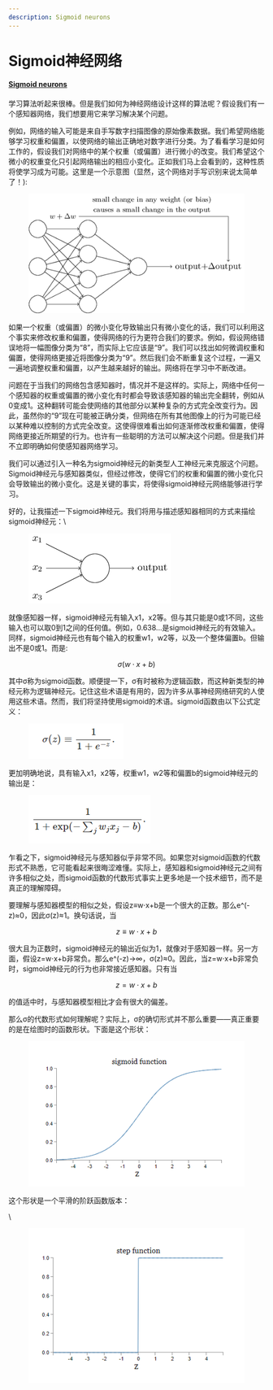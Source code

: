 ```yaml
---
description: Sigmoid neurons
---
```


# Sigmoid神经网络

####

#### [Sigmoid neurons](http://neuralnetworksanddeeplearning.com/chap1.html#sigmoid\_neurons)

学习算法听起来很棒。但是我们如何为神经网络设计这样的算法呢？假设我们有一个感知器网络，我们想要用它来学习解决某个问题。

例如，网络的输入可能是来自手写数字扫描图像的原始像素数据。我们希望网络能够学习权重和偏置，以使网络的输出正确地对数字进行分类。为了看看学习是如何工作的，假设我们对网络中的某个权重（或偏置）进行微小的改变。我们希望这个微小的权重变化只引起网络输出的相应小变化。正如我们马上会看到的，这种性质将使学习成为可能。这里是一个示意图（显然，这个网络对手写识别来说太简单了！):

<figure><img src="../../.gitbook/assets/image (2).png" alt=""><figcaption></figcaption></figure>

如果一个权重（或偏置）的微小变化导致输出只有微小变化的话，我们可以利用这个事实来修改权重和偏置，使得网络的行为更符合我们的要求。例如，假设网络错误地将一幅图像分类为“8”，而实际上它应该是“9”。我们可以找出如何微调权重和偏置，使得网络更接近将图像分类为“9”。然后我们会不断重复这个过程，一遍又一遍地调整权重和偏置，以产生越来越好的输出。网络将在学习中不断改进。

问题在于当我们的网络包含感知器时，情况并不是这样的。实际上，网络中任何一个感知器的权重或偏置的微小变化有时都会导致该感知器的输出完全翻转，例如从0变成1。这种翻转可能会使网络的其他部分以某种复杂的方式完全改变行为。因此，虽然你的“9”现在可能被正确分类，但网络在所有其他图像上的行为可能已经以某种难以控制的方式完全改变。这使得很难看出如何逐渐修改权重和偏置，使得网络更接近所期望的行为。也许有一些聪明的方法可以解决这个问题。但是我们并不立即明确如何使感知器网络学习。

我们可以通过引入一种名为sigmoid神经元的新类型人工神经元来克服这个问题。Sigmoid神经元与感知器类似，但经过修改，使得它们的权重和偏置的微小变化只会导致输出的微小变化。这是关键的事实，将使得sigmoid神经元网络能够进行学习。

好的，让我描述一下sigmoid神经元。我们将用与描述感知器相同的方式来描绘sigmoid神经元：\


<figure><img src="../../.gitbook/assets/image (12).png" alt=""><figcaption></figcaption></figure>

就像感知器一样，sigmoid神经元有输入x1，x2等。但与其只能是0或1不同，这些输入也可以取0到1之间的任何值。例如，0.638...是sigmoid神经元的有效输入。同样，sigmoid神经元也有每个输入的权重w1，w2等，以及一个整体偏置b。但输出不是0或1。而是:

$$
\sigma(w \cdot x+b)
$$

其中σ称为sigmoid函数。顺便提一下，σ有时被称为逻辑函数，而这种新类型的神经元称为逻辑神经元。记住这些术语是有用的，因为许多从事神经网络研究的人使用这些术语。然而，我们将坚持使用sigmoid的术语。sigmoid函数由以下公式定义：

<figure><img src="../../.gitbook/assets/image (11).png" alt=""><figcaption></figcaption></figure>

更加明确地说，具有输入x1，x2等，权重w1，w2等和偏置b的sigmoid神经元的输出是：

<figure><img src="../../.gitbook/assets/image (5).png" alt=""><figcaption></figcaption></figure>

乍看之下，sigmoid神经元与感知器似乎非常不同。如果您对sigmoid函数的代数形式不熟悉，它可能看起来很晦涩难懂。实际上，感知器和sigmoid神经元之间有许多相似之处，而sigmoid函数的代数形式事实上更多地是一个技术细节，而不是真正的理解障碍。

要理解与感知器模型的相似之处，假设z≡w⋅x+b是一个很大的正数。那么e^(-z)≈0，因此σ(z)≈1。换句话说，当

$$
z
\equiv w \cdot x + b
$$

很大且为正数时，sigmoid神经元的输出近似为1，就像对于感知器一样。另一方面，假设z=w⋅x+b非常负。那么e^(-z)→∞，σ(z)≈0。因此，当z=w⋅x+b非常负时，sigmoid神经元的行为也非常接近感知器。只有当

$$
z = w \cdot x +b
$$

的值适中时，与感知器模型相比才会有很大的偏差。

那么σ的代数形式如何理解呢？实际上，σ的确切形式并不那么重要——真正重要的是在绘图时的函数形状。下面是这个形状：

<figure><img src="../../.gitbook/assets/image.png" alt=""><figcaption></figcaption></figure>

这个形状是一个平滑的阶跃函数版本：

\


<figure><img src="../../.gitbook/assets/image (8).png" alt=""><figcaption></figcaption></figure>

